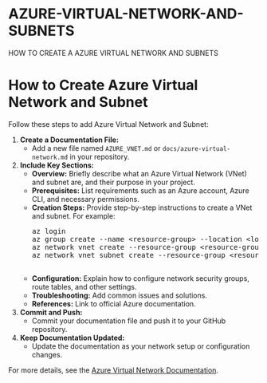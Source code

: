 # AZURE-VIRTUAL-NETWORK-AND-SUBNETS
HOW TO CREATE A AZURE VIRTUAL NETWORK AND SUBNETS
   
</head>
<body>
    <h1>How to Create Azure Virtual Network and Subnet </h1>
    <p>
        Follow these steps to add Azure Virtual Network and Subnet:
    </p>
    <ol>
        <li>
            <strong>Create a Documentation File:</strong>
            <ul>
                <li>Add a new file named <code>AZURE_VNET.md</code> or <code>docs/azure-virtual-network.md</code> in your repository.</li>
            </ul>
        </li>
        <li>
            <strong>Include Key Sections:</strong>
            <ul>
                <li><strong>Overview:</strong> Briefly describe what an Azure Virtual Network (VNet) and subnet are, and their purpose in your project.</li>
                <li><strong>Prerequisites:</strong> List requirements such as an Azure account, Azure CLI, and necessary permissions.</li>
                <li><strong>Creation Steps:</strong> Provide step-by-step instructions to create a VNet and subnet. For example:
                    <pre>
az login
az group create --name &lt;resource-group&gt; --location &lt;location&gt;
az network vnet create --resource-group &lt;resource-group&gt; --name &lt;vnet-name&gt; --address-prefix &lt;address-prefix&gt;
az network vnet subnet create --resource-group &lt;resource-group&gt; --vnet-name &lt;vnet-name&gt; --name &lt;subnet-name&gt; --address-prefix &lt;subnet-prefix&gt;
                    </pre>
                </li>
                <li><strong>Configuration:</strong> Explain how to configure network security groups, route tables, and other settings.</li>
                <li><strong>Troubleshooting:</strong> Add common issues and solutions.</li>
                <li><strong>References:</strong> Link to official Azure documentation.</li>
            </ul>
        </li>
        <li>
            <strong>Commit and Push:</strong>
            <ul>
                <li>Commit your documentation file and push it to your GitHub repository.</li>
            </ul>
        </li>
        <li>
            <strong>Keep Documentation Updated:</strong>
            <ul>
                <li>Update the documentation as your network setup or configuration changes.</li>
            </ul>
        </li>
    </ol>
    <p>
        For more details, see the <a href="https://learn.microsoft.com/en-us/azure/virtual-network/">Azure Virtual Network Documentation</a>.
    </p>
</body>
</html>
